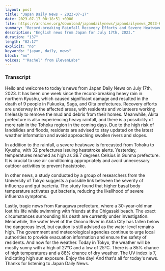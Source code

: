 ```yaml
---
layout: post
title: "Japan Daily News - 2023-07-17"
date: 2023-07-17 08:18:51 +0900
file: https://archive.org/download/japandailynews/japandailynews_2023-07-17.mp3
summary: "Record-breaking Rainfall Recovery Efforts and Severe Heatwave Warning, & more…"
description: "English news from Japan for July 17th, 2023."
duration: "137"
length: "02:17"
explicit: "no"
keywords: "japan, daily, news"
block: "no"
voices: "'Rachel' from ElevenLabs"
---
```


### Transcript

Hello and welcome to today's news from Japan Daily News on July 17th, 2023. It has been one week since the record-breaking heavy rain in northern Kyushu, which caused significant damage and resulted in the death of 9 people in Fukuoka, Saga, and Oita prefectures. Recovery efforts are underway in the affected areas, with residents and volunteers working tirelessly to remove the mud and debris from their homes. Meanwhile, Akita prefecture is also experiencing heavy rainfall, and there is a possibility of more rain in the Tohoku region in the coming days. Due to the high risk of landslides and floods, residents are advised to stay updated on the latest weather information and avoid approaching swollen rivers and slopes.

In addition to the rainfall, a severe heatwave is forecasted from Tohoku to Kyushu, with 32 prefectures issuing heatstroke alerts. Yesterday, temperatures reached as high as 39.7 degrees Celsius in Gunma prefecture. It is crucial to use air conditioning appropriately and avoid unnecessary outdoor activities to prevent heatstroke.

In other news, a study conducted by a group of researchers from the University of Tokyo suggests a possible link between the severity of influenza and gut bacteria. The study found that higher basal body temperature activates gut bacteria, reducing the likelihood of severe influenza symptoms.

Lastly, tragic news from Kanagawa prefecture, where a 30-year-old man lost his life while swimming with friends at the Chigasaki beach. The exact circumstances surrounding his death are currently under investigation. Meanwhile, the water level of the Omono River in Akita City has fallen below the dangerous level, but caution is still advised as the water level remains high. The government and meteorological agencies continue to urge local authorities to provide evacuation information and ensure the safety of residents. And now for the weather. Today in Tokyo, the weather will be mostly sunny with a high of 27°C and a low of 25°C. There is a 85% chance of high temperatures and a 88% chance of dry weather. The UV index is 7, indicating high sun exposure. Enjoy the day!  And that's all for today's news. Thanks for listening to Japan Daily News.
